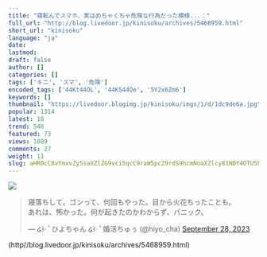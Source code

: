 ```yaml
---
title: "寝転んでスマホ、実はめちゃくちゃ危険な行為だった模様...："
full_url: "http://blog.livedoor.jp/kinisoku/archives/5468959.html"
short_url: "kinisoku"
language: "ja"
date: 
lastmod: 
draft: false
author: []
categories: []
tags: ['キニ', 'スマ', '危険']
encoded_tags: ['44Kt44OL', '44K544Oe', '5Y2x6Zm6']
keywords: []
thumbnail: "https://livedoor.blogimg.jp/kinisoku/imgs/1/d/1dc9de6a.jpg"
popular: 1314
latest: 18
trend: 546
featured: 73
views: 1889
comments: 27
weight: 11
slug: aHR0cC8vYmxvZy5saXZlZG9vci5qcC9raW5pc29rdS9hcmNoaXZlcy81NDY4OTU5Lmh0bWw=
---
```


![](https://livedoor.blogimg.jp/kinisoku/imgs/1/d/1dc9de6a.jpg)

<blockquote class='twitter-tweet'><p dir='ltr' lang='ja'>寝落ちして。ゴンって、何回もやった。目から火花ちったことも。<br>あれは、怖かった。何が起きたのかわからず、パニック。</p>— ໒꒱· ﾟひよちゃん ໒꒱· ﾟ婚活ちゅぅ (@hiyo_cha) <a href='https//twitter.com/hiyo_cha/status/1707380315239620932?ref_src=twsrc%5Etfw'>September 28, 2023</a></blockquote> 

(http//blog.livedoor.jp/kinisoku/archives/5468959.html)
